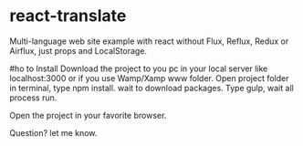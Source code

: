 # react-translate
Multi-language web site example with react without Flux, Reflux, Redux or Airflux, just props and LocalStorage.

#ho to Install
Download the project to you pc in your local server like localhost:3000 or if you use Wamp/Xamp www folder.
Open project folder in terminal, type npm install. wait to download packages.
Type gulp, wait all process run.

Open the project in your favorite browser.

Question? let me know.
